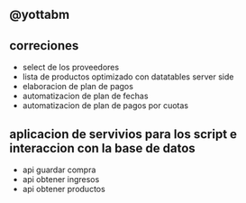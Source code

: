 ## @yottabm

## correciones
- select de los proveedores
- lista de productos optimizado con datatables server side
- elaboracion de plan de pagos
- automatizacion de plan de fechas
- automatizacion de plan de pagos por cuotas


## aplicacion de servivios para los script e interaccion con la base de datos
- api guardar compra
- api obtener ingresos
- api obtener productos
